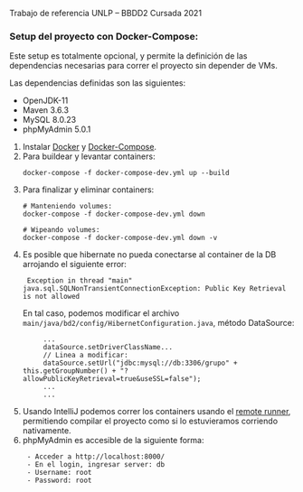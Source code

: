 ﻿Trabajo de referencia UNLP – BBDD2 Cursada 2021

### Setup del proyecto con Docker-Compose:
Este setup es totalmente opcional, y permite la definición de las dependencias necesarias para correr el proyecto sin depender de VMs.

Las dependencias definidas son las siguientes:
- OpenJDK-11
- Maven 3.6.3
- MySQL 8.0.23
- phpMyAdmin 5.0.1

1. Instalar [Docker](https://docs.docker.com/get-docker/) y [Docker-Compose](https://docs.docker.com/compose/install/).
2. Para buildear y levantar containers:
   ```
   docker-compose -f docker-compose-dev.yml up --build
   ```
3. Para finalizar y eliminar containers:
    ```
    # Manteniendo volumes:
    docker-compose -f docker-compose-dev.yml down
 
    # Wipeando volumes:
    docker-compose -f docker-compose-dev.yml down -v
    ```
4. Es posible que hibernate no pueda conectarse al container de la DB arrojando el siguiente error:   
   ```
    Exception in thread "main" java.sql.SQLNonTransientConnectionException: Public Key Retrieval is not allowed
   ```
   En tal caso, podemos modificar el archivo `main/java/bd2/config/HibernetConfiguration.java`, método DataSource:
   ```
        ...
        dataSource.setDriverClassName...
        // Linea a modificar:
        dataSource.setUrl("jdbc:mysql://db:3306/grupo" + this.getGroupNumber() + "?allowPublicKeyRetrieval=true&useSSL=false");
        ...
        ...
   ```
5. Usando IntelliJ podemos correr los containers usando el [remote runner](https://www.jetbrains.com/help/idea/docker.html#using-docker-compose), permitiendo compilar el proyecto como si lo estuvieramos corriendo nativamente.
6. phpMyAdmin es accesible de la siguiente forma:
    ````
     - Acceder a http://localhost:8000/
     - En el login, ingresar server: db
     - Username: root
     - Password: root 
    ````